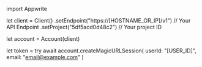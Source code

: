 import Appwrite

let client = Client()
    .setEndpoint("https://[HOSTNAME_OR_IP]/v1") // Your API Endpoint
    .setProject("5df5acd0d48c2") // Your project ID

let account = Account(client)

let token = try await account.createMagicURLSession(
    userId: "[USER_ID]",
    email: "email@example.com"
)

